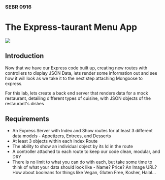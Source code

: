 ### SEBR 0916

# The Express-taurant Menu App

![](https://media.gq.com/photos/62b9ffaec206adc9cdaa431b/16:9/w_3440,h_1935,c_limit/The_Bear_101_20210707_0043.jpg)
## Introduction

Now that we have our Express code built up, creating new routes with controllers to display JSON Data, lets render some information out and see how it will look as we take it to the next step attaching Mongoose to express.

For this lab, lets create a back end server that renders data for a mock restaurant, detailing different types of cuisine, with JSON objects of the restaurant's dishes

## Requirements

- An Express Server with Index and Show routes for at least 3 different data models - Appetizers, Entrees, and Desserts
- At least 3 objects within each Index Route
- The ability to show an individual object by its Id in the route
- A controller attached to each route to keep our code clean, modular, and DRY
- There is no limit to what you can do with each, but take some time to think of what your data should look like - Name? Price? An Image URL? How about booleans for things like Vegan, Gluten Free, Kosher, Halal...
